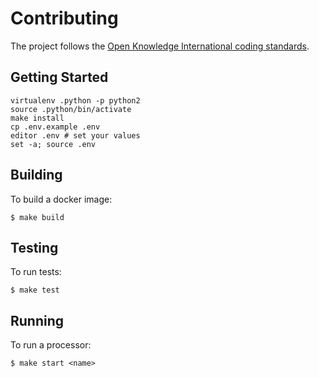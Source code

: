 # Contributing

The project follows the [Open Knowledge International coding standards](https://github.com/okfn/coding-standards).

## Getting Started

```
virtualenv .python -p python2
source .python/bin/activate
make install
cp .env.example .env
editor .env # set your values
set -a; source .env
```

## Building

To build a docker image:

```
$ make build
```

## Testing

To run tests:

```
$ make test
```

## Running

To run a processor:

```
$ make start <name>
```
